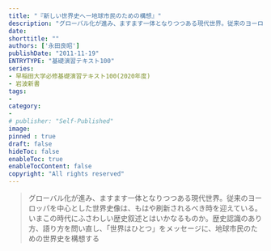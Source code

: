 ```yaml
---
title: "『新しい世界史へー地球市民のための構想』"
description: "グローバル化が進み、ますます一体となりつつある現代世界。従来のヨーロッパを中心とした世界史像は、もはや刷新されるべき時を迎えている。いまこの時代にふさわしい歴史叙述とはいかなるものか。歴史認識のあり方、語り方を問い直し、「世界はひとつ」をメッセージに、地球市民のための世界史を構想する。"
date: 
shorttitle: ""
authors: ['永田良昭']
publishDate: "2011-11-19"
ENTRYTYPE: "基礎演習テキスト100"
series:
- 早稲田大学必修基礎演習テキスト100(2020年度)
- 岩波新書
tags: 
- 
category: 
- 
# publisher: "Self-Published"
image: 
pinned : true
draft: false
hideToc: false
enableToc: true
enableTocContent: false
copyright: "All rights reserved"
---
```


>グローバル化が進み、ますます一体となりつつある現代世界。従来のヨーロッパを中心とした世界史像は、もはや刷新されるべき時を迎えている。いまこの時代にふさわしい歴史叙述とはいかなるものか。歴史認識のあり方、語り方を問い直し、「世界はひとつ」をメッセージに、地球市民のための世界史を構想する